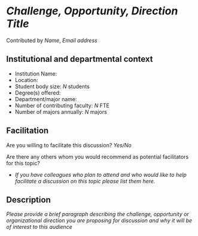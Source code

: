 # _Challenge, Opportunity, Direction Title_
Contributed by _Name_, _Email address_

## Institutional and departmental context
- Institution Name:
- Location:
- Student body size: _N_ students
- Degree(s) offered:
- Department/major name:
- Number of contributing faculty: _N_ FTE
- Number of majors annually: _N_ majors

## Facilitation
Are you willing to facilitate this discussion? _Yes/No_

Are there any others whom you would recommend as potential facilitators for this topic?
- _If you have colleagues who plan to attend and who would like to help facilitate a discussion on this topic please list them here._

## Description

_Please provide a brief paragraph describing the challenge, opportunity or organizational direction you are proposing for discussion and why it will be of interest to this audience_

